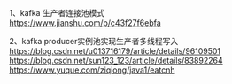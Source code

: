 1、kafka 生产者连接池模式  
<https://www.jianshu.com/p/c43f27f6ebfa>

2、kafka producer实例池实现生产者多线程写入
<https://blog.csdn.net/u013716179/article/details/96109501>
<https://blog.csdn.net/sun123_123/article/details/83892264>
<https://www.yuque.com/ziqiong/java1/eatcnh>
